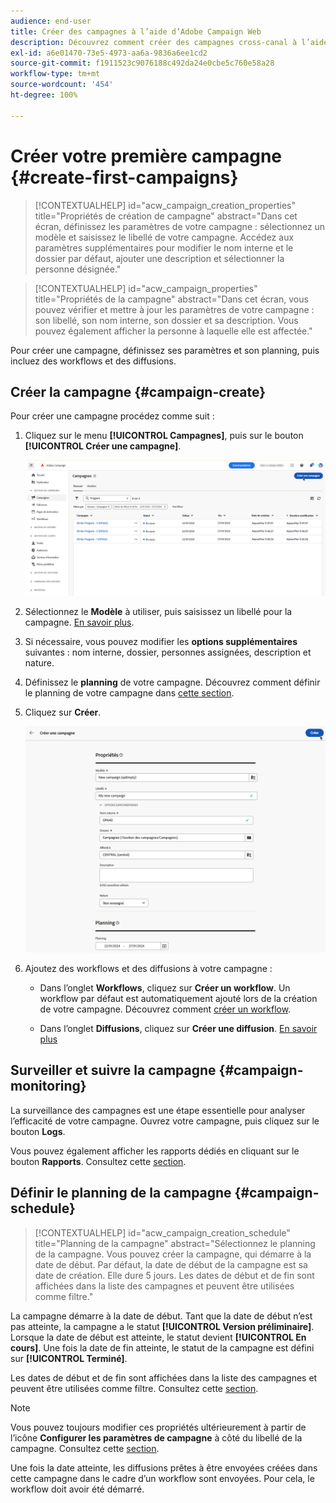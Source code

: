 ```yaml
---
audience: end-user
title: Créer des campagnes à l’aide d’Adobe Campaign Web
description: Découvrez comment créer des campagnes cross-canal à l’aide d’Adobe Campaign Web.
exl-id: a6e01470-73e5-4973-aa6a-9836a6ee1cd2
source-git-commit: f1911523c9076188c492da24e0cbe5c760e58a28
workflow-type: tm+mt
source-wordcount: '454'
ht-degree: 100%

---
```


# Créer votre première campagne {#create-first-campaigns}

>[!CONTEXTUALHELP]
>id="acw_campaign_creation_properties"
>title="Propriétés de création de campagne"
>abstract="Dans cet écran, définissez les paramètres de votre campagne : sélectionnez un modèle et saisissez le libellé de votre campagne. Accédez aux paramètres supplémentaires pour modifier le nom interne et le dossier par défaut, ajouter une description et sélectionner la personne désignée."

>[!CONTEXTUALHELP]
>id="acw_campaign_properties"
>title="Propriétés de la campagne"
>abstract="Dans cet écran, vous pouvez vérifier et mettre à jour les paramètres de votre campagne : son libellé, son nom interne, son dossier et sa description. Vous pouvez également afficher la personne à laquelle elle est affectée."

Pour créer une campagne, définissez ses paramètres et son planning, puis incluez des workflows et des diffusions.

## Créer la campagne {#campaign-create}

Pour créer une campagne procédez comme suit :

1. Cliquez sur le menu **[!UICONTROL Campagnes]**, puis sur le bouton **[!UICONTROL Créer une campagne]**.

   ![Capture d’écran montrant le bouton « Créer une campagne » dans le menu Campagnes](assets/create-campaign-button.png)

1. Sélectionnez le **Modèle** à utiliser, puis saisissez un libellé pour la campagne. [En savoir plus](manage-campaigns.md#manage-campaign-templates).
1. Si nécessaire, vous pouvez modifier les **options supplémentaires** suivantes : nom interne, dossier, personnes assignées, description et nature.
1. Définissez le **planning** de votre campagne. Découvrez comment définir le planning de votre campagne dans [cette section](#campaign-schedule).
1. Cliquez sur **Créer**.

   ![Capture d’écran montrant l’écran des propriétés de la campagne, y compris les champs nom interne, dossier, personne désignée, description et nature.](assets/create-a-campaign-properties.png)

1. Ajoutez des workflows et des diffusions à votre campagne :

   * Dans l’onglet **Workflows**, cliquez sur **Créer un workflow**. Un workflow par défaut est automatiquement ajouté lors de la création de votre campagne. Découvrez comment [créer un workflow](../workflows/create-workflow.md).

   * Dans l’onglet **Diffusions**, cliquez sur **Créer une diffusion**. [En savoir plus](../msg/gs-messages.md)

## Surveiller et suivre la campagne {#campaign-monitoring}

La surveillance des campagnes est une étape essentielle pour analyser l’efficacité de votre campagne. Ouvrez votre campagne, puis cliquez sur le bouton **Logs**.

Vous pouvez également afficher les rapports dédiés en cliquant sur le bouton **Rapports**. Consultez cette [section](../reporting/campaign-reports.md).

## Définir le planning de la campagne {#campaign-schedule}

>[!CONTEXTUALHELP]
>id="acw_campaign_creation_schedule"
>title="Planning de la campagne"
>abstract="Sélectionnez le planning de la campagne. Vous pouvez créer la campagne, qui démarre à la date de début. Par défaut, la date de début de la campagne est sa date de création. Elle dure 5 jours. Les dates de début et de fin sont affichées dans la liste des campagnes et peuvent être utilisées comme filtre."

La campagne démarre à la date de début. Tant que la date de début n’est pas atteinte, la campagne a le statut **[!UICONTROL Version préliminaire]**. Lorsque la date de début est atteinte, le statut devient **[!UICONTROL En cours]**. Une fois la date de fin atteinte, le statut de la campagne est défini sur **[!UICONTROL Terminé]**.

Les dates de début et de fin sont affichées dans la liste des campagnes et peuvent être utilisées comme filtre. Consultez cette [section](manage-campaigns.md#access-campaigns).

>[!NOTE]
>
>Vous pouvez toujours modifier ces propriétés ultérieurement à partir de l’icône **Configurer les paramètres de campagne** à côté du libellé de la campagne. Consultez cette [section](gs-campaigns.md#campaign-dashboard).

Une fois la date atteinte, les diffusions prêtes à être envoyées créées dans cette campagne dans le cadre d’un workflow sont envoyées. Pour cela, le workflow doit avoir été démarré.

<!--
    +++WORKF
++screen
## Create a cross-channel campaign {#cross-channel-campaign}

In a cross-channel campaign, a single marketing communication uses different channels. Data is passed between the channels. The customer receives communication through multiple channels based on, for example, their interaction with the previous communication.
-->
<!--
existing campaign: settings button -> properties like when creation
schedule in header

About plans, programs and campaigns
Adobe Campaign allows you to plan marketing campaigns in which you can create and manage different types of activities: emails, SMS messages, push notifications, workflows, landing pages. These campaigns and their contents can be gathered into programs.

The programs and campaigns allow you to regroup and view the different marketing activities that are linked to them.

A program may contain other programs as well as campaigns, workflows, and landing pages. It appears in the timeline and helps you organize your marketing activities: you can separate them by country, by brand, by unit, and similar criteria.

A campaign enables you to gather all the marketing activities of your choice under a single entity. A campaign may contain emails, SMS, push notifications, direct mails, workflows, and landing pages.

To better organize your marketing plans, Adobe recommends the following hierarchy: Program > Sub-programs > Campaigns > Workflows > Deliveries.

Reports on programs and campaigns allow you to analyze their impact. For example, you can build reports at the campaign level to aggregate data on all deliveries contained in that campaign.

Related topics:

* Timeline
* About dynamic reports
* Creating a campaign

In programs and sub-programs, you can add campaigns. Campaigns can contain marketing activities such as emails, SMS, push notifications, workflows, and landing pages.

From the Adobe Campaign home page, select the Programs & Campaigns card, and access a program or sub-program.

Click on the Create button, and select Campaign.

In the Creation mode screen, select a campaign type.

The campaign types available are based on templates defined in Resources > Templates > Campaign templates. For more on this, refer to the Managing templates section.

In the Properties screen, enter the name and ID of the campaign.

Select a start and end date for your campaign. These dates only apply to the campaign itself.

Click on Create to confirm the creation of the campaign.

The campaign is created and displayed. Use the Create button to add marketing activities to your campaign.

>[!NOTE]
>
>Depending on your license agreement, you may access only some of these activities.

You can also create a campaign from the marketing activity list. You can choose to link the marketing activity to a parent program or sub-program via the properties window of the campaign.

Programs and campaigns icons and statuses:

Each program and each campaign in the list has a visual symbol and an icon whose color indicates the execution status. This status depends on the validity period of the program or the campaign.

* Gray: the program/campaign has not yet started - Editing status.
* Blue: the program/campaign is in progress - In progress status.
* Green: the program/campaign has finished - Finished status.

By default, the current date is automatically shown as the validity start date, and the end date is calculated according to the start date (D+186 days). You can change these dates in the program or campaign properties.

Business.Adobe.com resources
-->